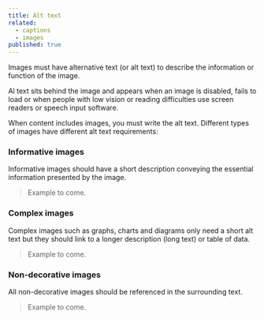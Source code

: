 ```yaml
---
title: Alt text
related: 
  - captions
  - images
published: true
---
```


Images must have alternative text (or alt text) to describe the information or function of the image.

Al text sits behind the image and appears when an image is disabled, fails to load or when people with low vision or reading difficulties use screen readers or speech input software.

When content includes images, you must write the alt text. Different types of images have different alt text requirements:

### Informative images

Informative images should have a short description conveying the essential information presented by the image.

> Example to come.

### Complex images

Complex images such as graphs, charts and diagrams only need a short alt text but they should link to a longer description (long text) or table of data.

> Example to come.

### Non-decorative images

All non-decorative images should be referenced in the surrounding text.

> Example to come.